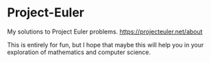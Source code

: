 # Project-Euler
My solutions to Project Euler problems. https://projecteuler.net/about

This is entirely for fun, but I hope that maybe this will help you in your exploration of mathematics and computer science.
